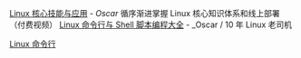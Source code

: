 
[Linux 核心技能与应用](https://coding.imooc.com/class/386.html) - _Oscar_ 循序渐进掌握 Linux 核心知识体系和线上部署（付费视频）
[Linux 命令行与 Shell 脚本编程大全](https://www.imooc.com/read/39) - _Oscar / 10 年 Linux 老司机

[Linux 命令行](http://wiki.jikexueyuan.com/project/linux-command/chap06.html)